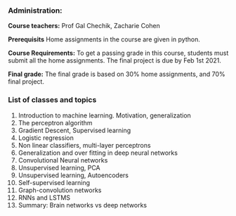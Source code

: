 
### Administration:
**Course teachers:** Prof Gal Chechik, Zacharie Cohen

**Prerequisits** Home assignments in the course are given in python. 

**Course Requirements:** To get a passing grade in this course, students must submit all the home assignments.
The final project is due by Feb 1st 2021.

**Final grade:** The final grade is based on 30% home assignments, and 70% final project.


### List of classes and topics

1. Introduction to machine learning. Motivation, generalization
2. The perceptron algorithm
3. Gradient Descent, Supervised learning
4. Logistic regression 
5. Non linear classifiers, multi-layer perceptrons
6. Generalization and over fitting in deep neural networks
7. Convolutional Neural networks
8. Unsupervised learning, PCA
9. Unsupervised learning, Autoencoders
10. Self-supervised learning
11. Graph-convolution networks
12. RNNs and LSTMS
13. Summary: Brain networks vs deep networks
